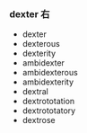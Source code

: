 ### dexter 右

- dexter
- dexterous
- dexterity
- ambidexter
- ambidexterous
- ambidexterity
- dextral
- dextrototation
- dextrototatory
- dextrose